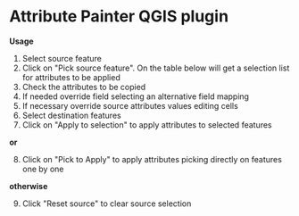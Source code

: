 # Attribute Painter QGIS plugin

**Usage**

1) Select source feature
2) Click on "Pick source feature". On the table below will get a selection list for attributes to be applied
3) Check the attributes to be copied
4) If needed override field selecting an alternative field mapping
5) If necessary override source attributes values editing cells
6) Select destination features
7) Click on "Apply to selection" to apply attributes to selected features

**or**

8) Click on "Pick to Apply" to apply attributes picking directly on features one by one

**otherwise**

9) Click "Reset source" to clear source selection